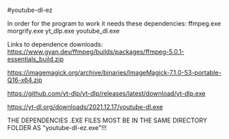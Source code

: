 #youtube-dl-ez

In order for the program to work it needs these dependencies:
ffmpeg.exe
morgrify.exe
yt_dlp.exe
youtube_dl.exe

Links to dependence downloads:
https://www.gyan.dev/ffmpeg/builds/packages/ffmpeg-5.0.1-essentials_build.zip

https://imagemagick.org/archive/binaries/ImageMagick-7.1.0-53-portable-Q16-x64.zip

https://github.com/yt-dlp/yt-dlp/releases/latest/download/yt-dlp.exe

https://yt-dl.org/downloads/2021.12.17/youtube-dl.exe


THE DEPENDENCIES .EXE FILES MOST BE IN THE SAME DIRECTORY FOLDER AS "youtube-dl-ez.exe"!!!
